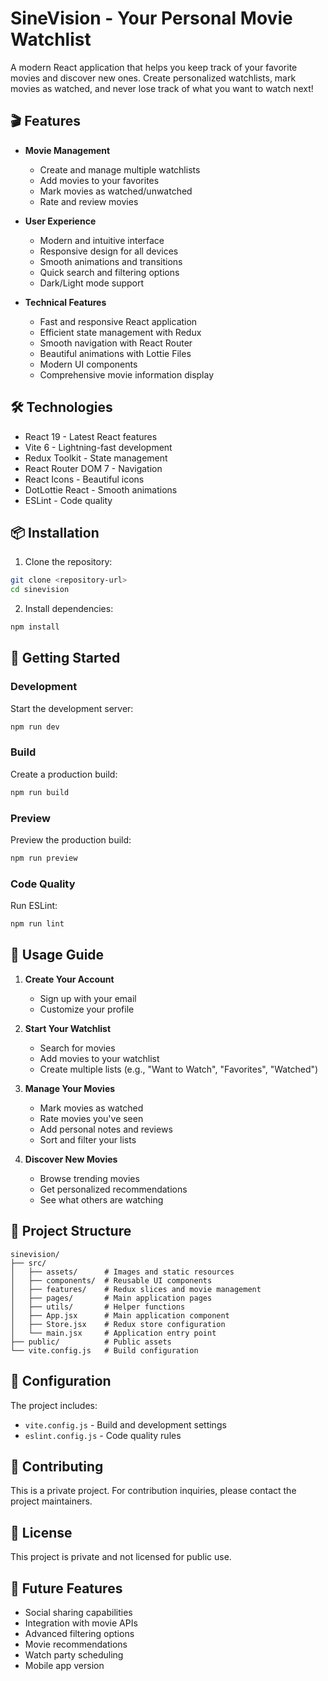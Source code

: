 # SineVision - Your Personal Movie Watchlist

A modern React application that helps you keep track of your favorite movies and discover new ones. Create personalized watchlists, mark movies as watched, and never lose track of what you want to watch next!

## 🎬 Features

- **Movie Management**

  - Create and manage multiple watchlists
  - Add movies to your favorites
  - Mark movies as watched/unwatched
  - Rate and review movies

- **User Experience**

  - Modern and intuitive interface
  - Responsive design for all devices
  - Smooth animations and transitions
  - Quick search and filtering options
  - Dark/Light mode support

- **Technical Features**
  - Fast and responsive React application
  - Efficient state management with Redux
  - Smooth navigation with React Router
  - Beautiful animations with Lottie Files
  - Modern UI components
  - Comprehensive movie information display

## 🛠️ Technologies

- React 19 - Latest React features
- Vite 6 - Lightning-fast development
- Redux Toolkit - State management
- React Router DOM 7 - Navigation
- React Icons - Beautiful icons
- DotLottie React - Smooth animations
- ESLint - Code quality

## 📦 Installation

1. Clone the repository:

```bash
git clone <repository-url>
cd sinevision
```

2. Install dependencies:

```bash
npm install
```

## 🚀 Getting Started

### Development

Start the development server:

```bash
npm run dev
```

### Build

Create a production build:

```bash
npm run build
```

### Preview

Preview the production build:

```bash
npm run preview
```

### Code Quality

Run ESLint:

```bash
npm run lint
```

## 📱 Usage Guide

1. **Create Your Account**

   - Sign up with your email
   - Customize your profile

2. **Start Your Watchlist**

   - Search for movies
   - Add movies to your watchlist
   - Create multiple lists (e.g., "Want to Watch", "Favorites", "Watched")

3. **Manage Your Movies**

   - Mark movies as watched
   - Rate movies you've seen
   - Add personal notes and reviews
   - Sort and filter your lists

4. **Discover New Movies**
   - Browse trending movies
   - Get personalized recommendations
   - See what others are watching

## 📁 Project Structure

```
sinevision/
├── src/
│   ├── assets/      # Images and static resources
│   ├── components/  # Reusable UI components
│   ├── features/    # Redux slices and movie management
│   ├── pages/       # Main application pages
│   ├── utils/       # Helper functions
│   ├── App.jsx      # Main application component
│   ├── Store.jsx    # Redux store configuration
│   └── main.jsx     # Application entry point
├── public/          # Public assets
└── vite.config.js   # Build configuration
```

## 🔧 Configuration

The project includes:

- `vite.config.js` - Build and development settings
- `eslint.config.js` - Code quality rules

## 🤝 Contributing

This is a private project. For contribution inquiries, please contact the project maintainers.

## 📝 License

This project is private and not licensed for public use.

## 🎯 Future Features

- Social sharing capabilities
- Integration with movie APIs
- Advanced filtering options
- Movie recommendations
- Watch party scheduling
- Mobile app version
